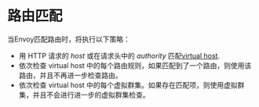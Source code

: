 # 路由匹配

当Envoy匹配路由时，将执行以下策略：

- 用 HTTP 请求的 *host* 或在请求头中的 *authority* 匹配[virtual host](https://www.envoyproxy.io/docs/envoy/latest/api-v2/api/v2/route/route_components.proto#envoy-api-msg-route-virtualhost).
- 依次检查 virtual host 中的每个路由规则，如果匹配到了一个路由，则使用该路由，并且不再进一步检查路由。
- 依次检查 virtual host 中的每个虚拟群集。如果存在匹配项，则使用虚拟群集，并且不会进行进一步的虚拟群集检查。

